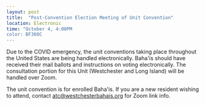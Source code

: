 ```yaml
---
layout: post
title:  "Post-Convention Election Meeting of Unit Convention"
location: Electronic
time: "October 4, 4:00PM
color: BF360C
---
```

Due to the COVID emergency, the unit conventions taking place throughout
the United States are being handled electronically. Baha'is should have
received their mail ballots and instructions on voting electronically.
The consultation portion for this Unit (Westchester and Long Island)
will be handled over Zoom.

The unit convention is for enrolled Baha'is. If you are a new resident
wishing to attend, contact <atc@westchesterbahais.org> for Zoom link info.
